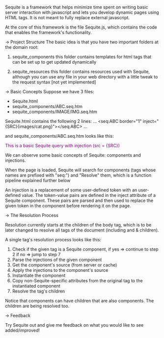 Sequite is a framework that helps minimize time spent on writing basic server
interaction with javascript and lets you develop dynamic pages using HTML tags.
It is not meant to fully replace external javascript.

At the core of this framework is the file Sequite.js, which contains the code
that enables the framework's functionality.

-> Project Structure
The basic idea is that you have two important folders at the domain root:

1. sequite_components
this folder contains templates for html tags that can be set up
to get updated dynamically

2. sequite_resources
this folder contains resources used with Sequite, although
you can use any file in your web directory with a little
tweak to the request syntax [not yet implemented]

-> Basic Concepts
Suppose we have 3 files:
- Sequite.html
- sequite_components/ABC.seq.htm
- sequite_components/IMAGE/IMG.seq.htm

Sequite.html contains the following 2 lines:
	... <seq:ABC border="1" inject="{SRC}{images/cat.png}"></seq:ABC>
		<script src="Sequite.js"></script> ...

and sequite_components/ABC.seq.htm looks like this:
<div style="color: purple;">
    <p> This is a basic Sequite query with injection (src = {SRC}) </p>
    <seq:IMAGE:IMG src="{SRC}"></seq:IMAGE:IMG>
</div>

We can observe some basic concepts of Sequite: components and injections.

When the page is loaded, Sequite will search for components (tags whose
names are prefixed with "seq:") and "Resolve" them, which is a function
pipeline explained further below

An injection is a replacement of some user-defined token with an
user-defined value. The token-value pairs are defined in the
inject attribute of a Sequite component. These pairs are parsed
and then used to replace the given token in the component
before rendering it on the page.

-> The Resolution Process

Resolution currently starts at the children of the body tag, which is to
be later changed to resolve all tags of the document
(including <html> and <head> & children).

A single tag's resolution process looks like this:

1. Check if the given tag is a Sequite component,
    if yes => continue to step 2
    if no  => jump to step 7
2. Parse the injections of the given component
3. Get the component's source (from server or cache)
4. Apply the injections to the component's source
5. Instantiate the component
6. Copy non-Sequite-specific attributes from the original tag to
    the instantiated component
7. Resolve the tag's children

Notice that components can have children that are also components.
The children are being resolved too.

-> Feedback

Try Sequite out and give me feedback on what you
would like to see added/improved!
